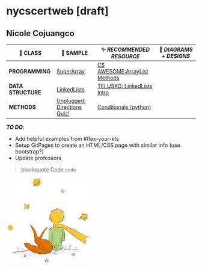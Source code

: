 # nycscertweb [draft]
## Nicole Cojuangco





| :school:  CLASS | :space_invader:  SAMPLE | :sparkles: *RECOMMENDED RESOURCE* | :pencil: *DIAGRAMS + DESIGNS* |
| ----------- | ----------- |  ----------- | ----------- |
| **PROGRAMMING**|[SuperArray](https://github.com/msCOJUANGCO/nycscertweb/blob/main/SuperArray.java) | [CS AWESOME:ArrayList Methods](https://www.youtube.com/watch?v=kyiIyyYHXfo) |
| **DATA STRUCTURE**|[LinkedLists](https://github.com/msCOJUANGCO/nycscertweb/blob/main/LinkedLists.java) | [TELUSKO: LinkedLists Intro](https://www.youtube.com/watch?v=f_AZDdafncE) || Paragraph | Text |
| **METHODS**|[Unplugged: Directions Quiz!](https://github.com/msCOJUANGCO/nycscertweb/blob/main/04_unplugged.md) | [Conditionals (python)](http://introtopython.org/if_statements.html) |




***TO DO***:
- Add helpful examples from #flex-your-kts
- Setup GitPages to create an HTML/CSS page with similar info (use bootstrap?)
- Update professors

> blockquote
Code	`code`

![alt text](le_petit_prince.jpeg)

